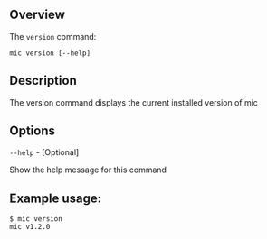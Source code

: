 ## Overview
The `version` command:
```
mic version [--help]
``` 

## Description

The version command displays the current installed version of mic

## Options

`--help` - [Optional]

Show the help message for this command



## Example usage:

```
$ mic version
mic v1.2.0
```
